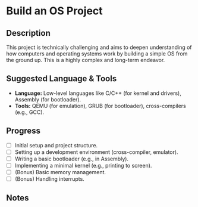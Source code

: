 # Build an OS Project

## Description

This project is technically challenging and aims to deepen understanding of how computers and operating systems work by building a simple OS from the ground up. This is a highly complex and long-term endeavor.

## Suggested Language & Tools

*   **Language:** Low-level languages like C/C++ (for kernel and drivers), Assembly (for bootloader).
*   **Tools:** QEMU (for emulation), GRUB (for bootloader), cross-compilers (e.g., GCC).

## Progress

*   [ ] Initial setup and project structure.
*   [ ] Setting up a development environment (cross-compiler, emulator).
*   [ ] Writing a basic bootloader (e.g., in Assembly).
*   [ ] Implementing a minimal kernel (e.g., printing to screen).
*   [ ] (Bonus) Basic memory management.
*   [ ] (Bonus) Handling interrupts.

## Notes


